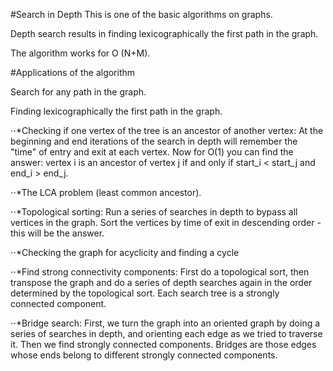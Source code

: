 #Search in Depth
This is one of the basic algorithms on graphs.

Depth search results in finding lexicographically the first path in the graph.

The algorithm works for O (N+M).

#Applications of the algorithm

Search for any path in the graph.

Finding lexicographically the first path in the graph.

⋅⋅*Checking if one vertex of the tree is an ancestor of another vertex:
At the beginning and end iterations of the search in depth will remember the "time" of entry and exit at each vertex. Now for O(1) you can find the answer: vertex i is an ancestor 
of vertex j if and only if start_i < start_j and end_i > end_j.

⋅⋅*The LCA problem (least common ancestor).

⋅⋅*Topological sorting:
Run a series of searches in depth to bypass all vertices in the graph. Sort the vertices by time of exit in descending order - this will be the answer.

⋅⋅*Checking the graph for acyclicity and finding a cycle

⋅⋅*Find strong connectivity components:
First do a topological sort, then transpose the graph and do a series of depth searches again in the order determined by the topological sort. Each search tree is a strongly connected component.

⋅⋅*Bridge search:
First, we turn the graph into an oriented graph by doing a series of searches in depth, and orienting each edge as we tried to traverse it. Then we find strongly connected components. Bridges are those edges whose ends belong to different strongly connected components.

